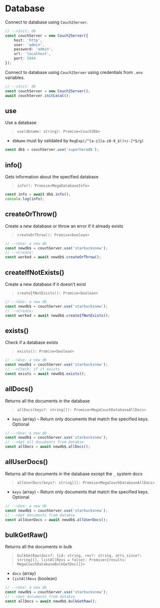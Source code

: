 # Database

Connect to database using `Couch2Server`.

```typescript
// -->Init: db
const couchServer = new Couch2Server({
    host: 'http',
    user: 'admin',
    password: 'admin',
    url: 'localhost',
    port: 5984
});
```

Connect to database using `Couch2Server` using credentials from `.env` variables.

```typescript
// -->Init: db
const couchServer = new Couch2Server();
await couchServer.initLocal();
```

## use
Use a database
> `use(dbname: string): Promise<Couch2Db>`

- `dbName` must by validated by `RegExp(/^[a-z][a-z0-9_$()+/-]*$/g)`

```typescript
const db$ = couchServer.use('superherodb');
```

## info()
Gets information about the specified database
> `info(): Promise<MegaDatabaseInfo>`

```typescript
const info = await db$.info();
console.log(info);
```

## createOrThrow()
Create a new database or throw an error if it already exists
> `createOrThrow(): Promise<boolean>`

```typescript
// -->Use: a new db
const newdb$ = couchServer.use('starbucksnew');
// -->Create:
const worked = await newdb$.createOrThrow();
```

## createIfNotExists()
Create a new database if it doesn't exist
> `createIfNotExists(): Promise<boolean>`

```typescript
// -->Use: a new db
const newdb$ = couchServer.use('starbucksnew');
// -->Create:
const worked = await newdb$.createIfNotExists();
```

## exists()
Check if a database exists
> `exists(): Promise<boolean>`

```typescript
// -->Use: a new db
const newdb$ = couchServer.use('starbucksnew');
// -->Check: if it exists
const exists = await newdb$.exists();
```

## allDocs()
Returns all the documents in the database
> `allDocs(keys?: string[]): Promise<MegaCouchDatabaseAllDocs>`

- `keys` (array) – Return only documents that match the specified keys. Optional

```typescript
// -->Use: a new db
const newdb$ = couchServer.use('starbucksnew');
// -->Get all documents from databse
const allDocs = await newdb$.allDocs();
```

## allUserDocs()
Returns all the documents in the database except the `_` system docs
> `allUserDocs(keys?: string[]): Promise<MegaCouchDatabaseAllDocs>`

- `keys` (array) – Return only documents that match the specified keys. Optional

```typescript
// -->Use: a new db
const newdb$ = couchServer.use('starbucksnew');
// -->Get documents from databse
const allUserDocs = await newdb$.allUserDocs();
```

## bulkGetRaw()
Returns all the documents in bulk
> `bulkGetRaw(docs?: {id: string, rev?: string, atts_since?: string}[], listAllRevs = false): Promise<{results: MegaCouchDatabaseBulkGetDoc[]}>`

- `docs` (array)
- `listAllRevs` (boolean)

```typescript
// -->Use: a new db
const newdb$ = couchServer.use('starbucksnew');
// -->Get documents from databse
const allDocs = await newdb$.bulkGetRaw();
```